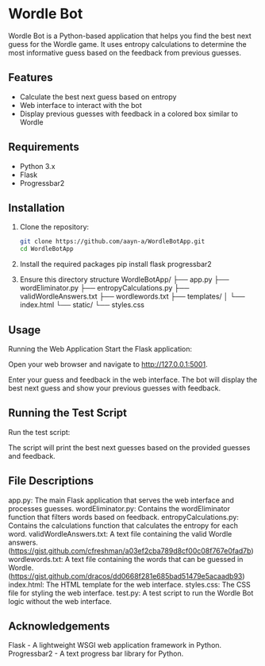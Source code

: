 # Wordle Bot

Wordle Bot is a Python-based application that helps you find the best next guess for the Wordle game. It uses entropy calculations to determine the most informative guess based on the feedback from previous guesses.

## Features

- Calculate the best next guess based on entropy
- Web interface to interact with the bot
- Display previous guesses with feedback in a colored box similar to Wordle

## Requirements

- Python 3.x
- Flask
- Progressbar2

## Installation

1. Clone the repository:

   ```sh
   git clone https://github.com/aayn-a/WordleBotApp.git
   cd WordleBotApp


2. Install the required packages
   pip install flask progressbar2

3. Ensure this directory structure
  WordleBotApp/
  ├── app.py
  ├── wordEliminator.py
  ├── entropyCalculations.py
  ├── validWordleAnswers.txt
  ├── wordlewords.txt
  ├── templates/
  │   └── index.html
  └── static/
      └── styles.css


## Usage
Running the Web Application
Start the Flask application:

Open your web browser and navigate to http://127.0.0.1:5001.

Enter your guess and feedback in the web interface. The bot will display the best next guess and show your previous guesses with feedback.

## Running the Test Script
Run the test script:

The script will print the best next guesses based on the provided guesses and feedback.

## File Descriptions
app.py: The main Flask application that serves the web interface and processes guesses.
wordEliminator.py: Contains the wordEliminator function that filters words based on feedback.
entropyCalculations.py: Contains the calculations function that calculates the entropy for each word.
validWordleAnswers.txt: A text file containing the valid Wordle answers. (https://gist.github.com/cfreshman/a03ef2cba789d8cf00c08f767e0fad7b)
wordlewords.txt: A text file containing the words that can be guessed in Wordle. (https://gist.github.com/dracos/dd0668f281e685bad51479e5acaadb93)
index.html: The HTML template for the web interface.
styles.css: The CSS file for styling the web interface.
test.py: A test script to run the Wordle Bot logic without the web interface.

## Acknowledgements

Flask - A lightweight WSGI web application framework in Python.
Progressbar2 - A text progress bar library for Python.
